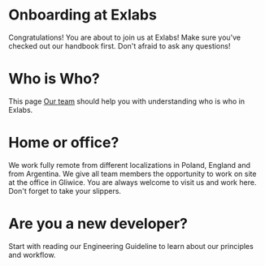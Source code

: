# Onboarding at Exlabs
Congratulations! You are about to join us at Exlabs!
Make sure you've checked out our handbook first. Don't afraid to ask any questions!

# Who is Who?
This page [Our team](team.md) should help you with understanding who is who in Exlabs.
# Home or office?
We work fully remote from different localizations in Poland, England and from Argentina.
We give all team members the opportunity to work on site at the office in Gliwice. You are always welcome to visit us and work here. Don't forget to take your slippers.
# Are you a new developer?
Start with reading our Engineering Guideline to learn about our principles and workflow.
